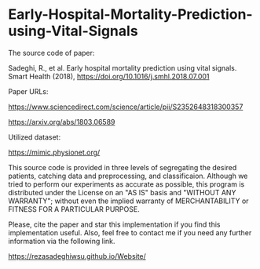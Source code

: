 # Early-Hospital-Mortality-Prediction-using-Vital-Signals
The source code of paper:

Sadeghi, R., et al. Early hospital mortality prediction using vital signals. Smart Health (2018), https://doi.org/10.1016/j.smhl.2018.07.001

Paper URLs: 

https://www.sciencedirect.com/science/article/pii/S2352648318300357

https://arxiv.org/abs/1803.06589

Utilized dataset:

https://mimic.physionet.org/

This source code is provided in three levels of segregating the desired patients, catching data and preprocessing, and classificaion. Although we tried to perform our experiments as accurate as possible, this program is distributed under the License on an "AS IS" basis and "WITHOUT ANY WARRANTY"; without even the implied warranty of MERCHANTABILITY or FITNESS FOR A PARTICULAR PURPOSE.

Please, cite the paper and star this implementation if you find this implementation useful. Also, feel free to contact me if you need any further information via the following link. 

https://rezasadeghiwsu.github.io/Website/
